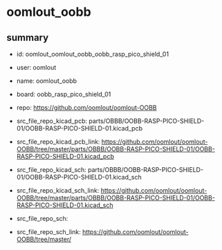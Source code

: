 # oomlout_oobb
 
## summary 
* id: oomlout_oomlout_oobb_oobb_rasp_pico_shield_01
* user: oomlout
* name: oomlout_oobb
* board: oobb_rasp_pico_shield_01
* repo: https://github.com/oomlout/oomlout-OOBB
* src_file_repo_kicad_pcb: parts/OBBB/OOBB-RASP-PICO-SHIELD-01/OOBB-RASP-PICO-SHIELD-01.kicad_pcb
* src_file_repo_kicad_pcb_link: https://github.com/oomlout/oomlout-OOBB/tree/master/parts/OBBB/OOBB-RASP-PICO-SHIELD-01/OOBB-RASP-PICO-SHIELD-01.kicad_pcb
* src_file_repo_kicad_sch: parts/OBBB/OOBB-RASP-PICO-SHIELD-01/OOBB-RASP-PICO-SHIELD-01.kicad_sch
* src_file_repo_kicad_sch_link: https://github.com/oomlout/oomlout-OOBB/tree/master/parts/OBBB/OOBB-RASP-PICO-SHIELD-01/OOBB-RASP-PICO-SHIELD-01.kicad_sch

* src_file_repo_sch: 
* src_file_repo_sch_link: https://github.com/oomlout/oomlout-OOBB/tree/master/





